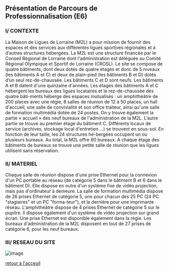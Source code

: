 ## Présentation de Parcours de Professionnalisation (E6)

### I/ CONTEXTE

La Maison de Ligues de Lorraine (M2L) a pour mission de fournir des espaces et des services aux différentes ligues sportives régionales et à d’autres structures hébergées. La M2L est une structure financée par le Conseil Régional de Lorraine dont l'administration est déléguée au Comité Régional Olympique et Sportif de Lorraine (CROSL). 
Le site se compose de quatre bâtiments, dont deux dotés de quatre étages et donc de 5 niveaux (les bâtiments A et C) et deux de plain-pied (les bâtiments B et D) dotés d’un seul rez-de-chaussée. Les bâtiments C et D sont neufs. 
Les bâtiments A et B datent d'une quinzaine d'années. Les étages des bâtiments A et C hébergent les bureaux des ligues locataires et le rez-de-chaussée des quatre bâti-ments héberge des espaces mutualisés : un amphithéâtre de 200 places avec une régie, 8 salles de réunion de 12 à 50 places, un hall d'accueil, une salle de convivialité et son office traiteur, ainsi qu'une salle de formation multimédia dotée de 24 postes. On y trouve également la partie « accueil » des neuf bureaux de l'administration de la M2L. 
L’autre partie se trouve au premier étage du bâtiment C. 
Différents locaux de service (archives, stockage local d'entretien ...) se trouvent en sous-sol. En fonction de leur taille, les 24 structures hé-bergées occupent un ou plusieurs bureaux. Au total, la M2L offre 80 bureaux. A chaque étage des bâtiments de bureaux se trouve une petite salle de réunion que les ligues utilisent sans réservation. 

### II/ MATERIEL

Chaque salle de réunion dispose d'une prise Ethernet pour la connexion d'un PC portable au réseau (de catégorie 5 dans le bâtiment B et 6 dans le bâtiment D). Elle dispose en outre d'un système fixe de vidéo projection, mais pas d'ordinateur à demeure. La salle de formation multimédia dispose de 26 prises Ethernet de catégorie 5, une pour chacun des 25 PC (24 PC "stagiaires" et un PC "forma-teur"), et la dernière pour une imprimante réseau. 
L'amphithéâtre dispose de 4 prises Ethernet de catégorie 5 sur le pupitre. Il dispose également d'un système de vidéo projection sur grand écran. Une prise Ethernet est disponible également dans la régie. Les bureaux d'administration de la M2L disposent en tout de 27 prises de catégorie 6, pour les neuf bureaux. 

### III/ RESEAU DU SITE

![image](https://user-images.githubusercontent.com/59647512/112831848-ccc5b280-9094-11eb-84ba-86cdea9c3c16.png)






[retour à l'acceuil](https://yassineoby.github.io/PortFolio-Yassine-OUBOUYA/)
